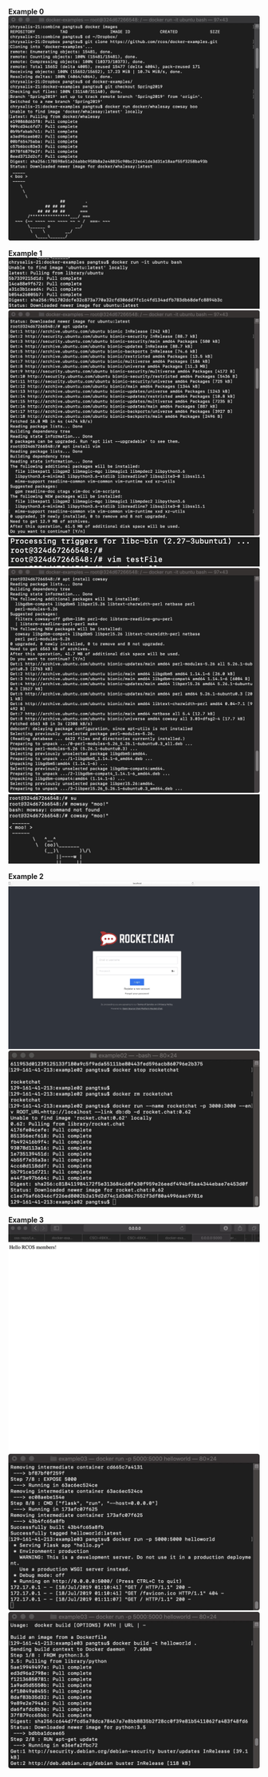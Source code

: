 **Example 0**
![alt text](https://raw.githubusercontent.com/pangtsu/oss-repo-template/master/labs/s1.jpg)

**Example 1**
![alt text](https://raw.githubusercontent.com/pangtsu/oss-repo-template/master/labs/s2.jpg)
![alt text](https://raw.githubusercontent.com/pangtsu/oss-repo-template/master/labs/s3.jpg)
![alt text](https://raw.githubusercontent.com/pangtsu/oss-repo-template/master/labs/s4.jpg)
![alt text](https://raw.githubusercontent.com/pangtsu/oss-repo-template/master/labs/s5.jpg)
![alt text](https://raw.githubusercontent.com/pangtsu/oss-repo-template/master/labs/s6.jpg)

**Example 2**
![alt text](https://raw.githubusercontent.com/pangtsu/oss-repo-template/master/labs/s7.jpg)
![alt text](https://raw.githubusercontent.com/pangtsu/oss-repo-template/master/labs/s8.jpg)

**Example 3**
![alt text](https://raw.githubusercontent.com/pangtsu/oss-repo-template/master/labs/s9.jpg)
![alt text](https://raw.githubusercontent.com/pangtsu/oss-repo-template/master/labs/s10.jpg)
![alt text](https://raw.githubusercontent.com/pangtsu/oss-repo-template/master/labs/s11.jpg)
